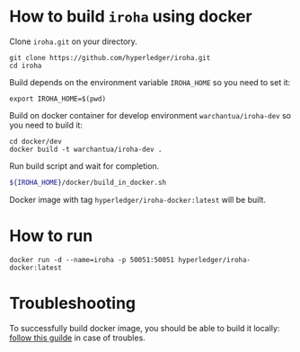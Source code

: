 # How to build `iroha` using docker

Clone `iroha.git` on your directory.

```
git clone https://github.com/hyperledger/iroha.git
cd iroha
```

Build depends on the environment variable `IROHA_HOME` so you need to set it:

`export IROHA_HOME=$(pwd)`

Build on docker container for develop environment `warchantua/iroha-dev` so you need to build it:

```
cd docker/dev
docker build -t warchantua/iroha-dev .
```

Run build script and wait for completion. 

```bash
${IROHA_HOME}/docker/build_in_docker.sh
``` 

Docker image with tag `hyperledger/iroha-docker:latest` will be built.

# How to run

```
docker run -d --name=iroha -p 50051:50051 hyperledger/iroha-docker:latest
```


# Troubleshooting

To successfully build docker image, you should be able to build it locally: [follow this guilde](../docs/how_to_build.rst) in case of troubles.

